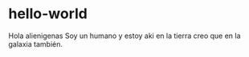 # hello-world

Hola alienigenas
Soy un humano y estoy aki en la tierra creo que en la galaxia también.
